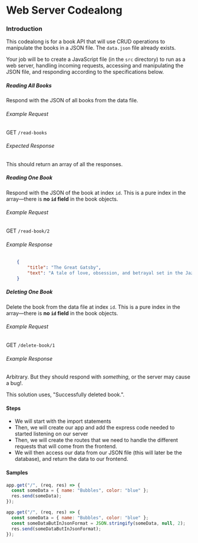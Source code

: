 # Web Server Codealong

### Introduction

This codealong is for a book API that will use CRUD operations to manipulate the books in a JSON file. The `data.json` file already exists.

Your job will be to create a JavaScript file (in the `src` directory) to run as a web server, handling incoming requests, accessing and manipulating the JSON file, and responding according to the specifications below.

##### Reading All Books

Respond with the JSON of all books from the data file.

###### Example Request

GET `/read-books`

###### Expected Response

This should return an array of all the responses.

##### Reading One Book

Respond with the JSON of the book at index `id`. This is a pure index in the array—there is **no `id` field** in the book objects.

###### Example Request

GET `/read-book/2`

###### Example Response

```json
    {
        "title": "The Great Gatsby",
        "text": "A tale of love, obsession, and betrayal set in the Jazz Age, the novel explores the life of Jay Gatsby and his attempt to win back his lost love, Daisy Buchanan."
    }
```

##### Deleting One Book

Delete the book from the data file at index `id`. This is a pure index in the array—there is **no `id` field** in the book objects.

###### Example Request

GET `/delete-book/1`

###### Example Response

Arbitrary. But they should respond with _something_, or the server may cause a bug!.

This solution uses, "Successfully deleted book.".

#### Steps

- We will start with the import statements
- Then, we will create our app and add the express code needed to started listening on our server
- Then, we will create the routes that we need to handle the different requests that will come from the frontend.
- We will then access our data from our JSON file (this will later be the database), and return the data to our frontend. 

#### Samples

```javascript
app.get("/", (req, res) => {
  const someData = { name: "Bubbles", color: "blue" };
  res.send(someData);
});
```
```javascript
app.get("/", (req, res) => {
  const someData = { name: "Bubbles", color: "blue" };
  const someDataButInJsonFormat = JSON.stringify(someData, null, 2);
  res.send(someDataButInJsonFormat);
});
```